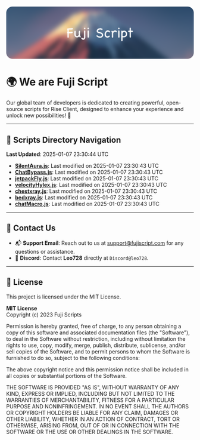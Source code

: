 ![Banner](.github/b.webp)

# 🌍 **We are Fuji Script**

Our global team of developers is dedicated to creating powerful, open-source scripts for Rise Client, designed to enhance your experience and unlock new possibilities! 🌟

---
<!-- SCRIPTS_NAVIGATION_START -->
## 📂 **Scripts Directory Navigation**

**Last Updated**: 2025-01-07 23:30:44 UTC

- **[SilentAura.js](scripts/SilentAura.js)**: Last modified on 2025-01-07 23:30:43 UTC
- **[ChatBypass.js](scripts/ChatBypass.js)**: Last modified on 2025-01-07 23:30:43 UTC
- **[jetpackFly.js](scripts/jetpackFly.js)**: Last modified on 2025-01-07 23:30:43 UTC
- **[velocityHylex.js](scripts/velocityHylex.js)**: Last modified on 2025-01-07 23:30:43 UTC
- **[chestxray.js](scripts/chestxray.js)**: Last modified on 2025-01-07 23:30:43 UTC
- **[bedxray.js](scripts/bedxray.js)**: Last modified on 2025-01-07 23:30:43 UTC
- **[chatMacro.js](scripts/chatMacro.js)**: Last modified on 2025-01-07 23:30:43 UTC

<!-- SCRIPTS_NAVIGATION_END -->

---

## 💬 **Contact Us**  
- 📬 **Support Email**: Reach out to us at [support@fujiscript.com](mailto:support@fujiscript.com) for any questions or assistance.  
- 💬 **Discord**: Contact **Leo728** directly at `Discord@leo728`.

---

## 📜 **License**

This project is licensed under the MIT License.  

**MIT License**  
Copyright (c) 2023 Fuji Scripts  

Permission is hereby granted, free of charge, to any person obtaining a copy of this software and associated documentation files (the "Software"), to deal in the Software without restriction, including without limitation the rights to use, copy, modify, merge, publish, distribute, sublicense, and/or sell copies of the Software, and to permit persons to whom the Software is furnished to do so, subject to the following conditions:  

The above copyright notice and this permission notice shall be included in all copies or substantial portions of the Software.  

THE SOFTWARE IS PROVIDED "AS IS", WITHOUT WARRANTY OF ANY KIND, EXPRESS OR IMPLIED, INCLUDING BUT NOT LIMITED TO THE WARRANTIES OF MERCHANTABILITY, FITNESS FOR A PARTICULAR PURPOSE AND NONINFRINGEMENT. IN NO EVENT SHALL THE AUTHORS OR COPYRIGHT HOLDERS BE LIABLE FOR ANY CLAIM, DAMAGES OR OTHER LIABILITY, WHETHER IN AN ACTION OF CONTRACT, TORT OR OTHERWISE, ARISING FROM, OUT OF OR IN CONNECTION WITH THE SOFTWARE OR THE USE OR OTHER DEALINGS IN THE SOFTWARE.  
